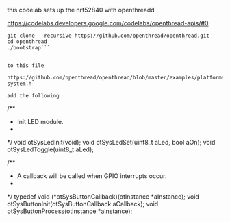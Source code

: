 

this codelab sets up the nrf52840 with openthreadd

https://codelabs.developers.google.com/codelabs/openthread-apis/#0


```cd ~
git clone --recursive https://github.com/openthread/openthread.git
cd openthread
./bootstrap```


to this file

https://github.com/openthread/openthread/blob/master/examples/platforms/openthread-system.h

add the following
```
/**
 * Init LED module.
 *
 */
void otSysLedInit(void);
void otSysLedSet(uint8_t aLed, bool aOn);
void otSysLedToggle(uint8_t aLed);

/**
* A callback will be called when GPIO interrupts occur.
*
*/
typedef void (*otSysButtonCallback)(otInstance *aInstance);
void otSysButtonInit(otSysButtonCallback aCallback);
void otSysButtonProcess(otInstance *aInstance);
```
